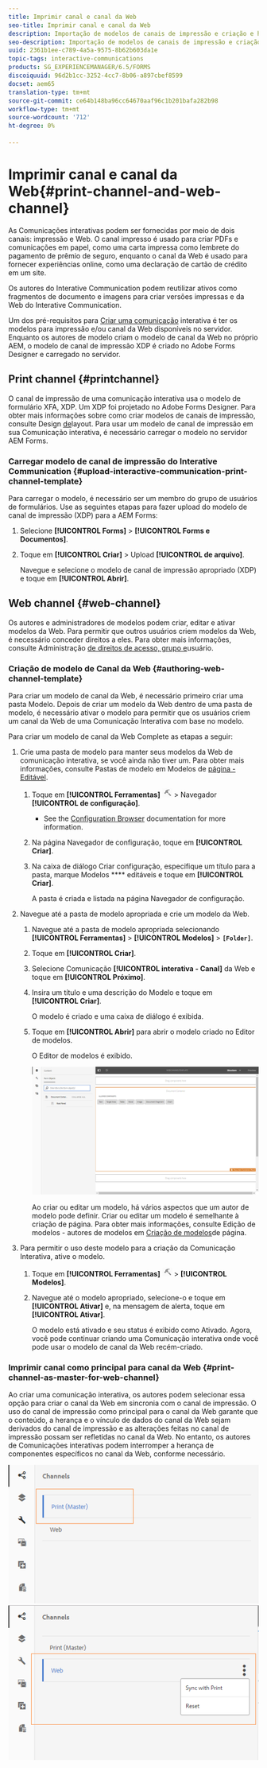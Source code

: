 ```yaml
---
title: Imprimir canal e canal da Web
seo-title: Imprimir canal e canal da Web
description: Importação de modelos de canais de impressão e criação e habilitação de modelos de canais da Web
seo-description: Importação de modelos de canais de impressão e criação e habilitação de modelos de canais da Web
uuid: 2361b1ee-c789-4a5a-9575-8b62b603da1e
topic-tags: interactive-communications
products: SG_EXPERIENCEMANAGER/6.5/FORMS
discoiquuid: 96d2b1cc-3252-4cc7-8b06-a897cbef8599
docset: aem65
translation-type: tm+mt
source-git-commit: ce64b148ba96cc64670aaf96c1b201bafa282b98
workflow-type: tm+mt
source-wordcount: '712'
ht-degree: 0%

---
```



# Imprimir canal e canal da Web{#print-channel-and-web-channel}

As Comunicações interativas podem ser fornecidas por meio de dois canais: impressão e Web. O canal impresso é usado para criar PDFs e comunicações em papel, como uma carta impressa como lembrete do pagamento de prêmio de seguro, enquanto o canal da Web é usado para fornecer experiências online, como uma declaração de cartão de crédito em um site.

Os autores do Interative Communication podem reutilizar ativos como fragmentos de documento e imagens para criar versões impressas e da Web do Interative Communication.

Um dos pré-requisitos para [Criar uma comunicação](../../forms/using/create-interactive-communication.md) interativa é ter os modelos para impressão e/ou canal da Web disponíveis no servidor. Enquanto os autores de modelo criam o modelo de canal da Web no próprio AEM, o modelo de canal de impressão XDP é criado no Adobe Forms Designer e carregado no servidor.

## Print channel {#printchannel}

O canal de impressão de uma comunicação interativa usa o modelo de formulário XFA, XDP. Um XDP foi projetado no Adobe Forms Designer. Para obter mais informações sobre como criar modelos de canais de impressão, consulte Design [de](../../forms/using/layout-design-details.md)layout. Para usar um modelo de canal de impressão em sua Comunicação interativa, é necessário carregar o modelo no servidor AEM Forms.

### Carregar modelo de canal de impressão do Interative Communication {#upload-interactive-communication-print-channel-template}

Para carregar o modelo, é necessário ser um membro do grupo de usuários de formulários. Use as seguintes etapas para fazer upload do modelo de canal de impressão (XDP) para a AEM Forms:

1. Selecione **[!UICONTROL Forms]** > **[!UICONTROL Forms e Documentos]**.

1. Toque em **[!UICONTROL Criar]** > Upload **[!UICONTROL de arquivo]**.

   Navegue e selecione o modelo de canal de impressão apropriado (XDP) e toque em **[!UICONTROL Abrir]**.

## Web channel {#web-channel}

Os autores e administradores de modelos podem criar, editar e ativar modelos da Web. Para permitir que outros usuários criem modelos da Web, é necessário conceder direitos a eles. Para obter mais informações, consulte Administração [de direitos de acesso, grupo e](/help/sites-administering/user-group-ac-admin.md)usuário.

### Criação de modelo de Canal da Web {#authoring-web-channel-template}

Para criar um modelo de canal da Web, é necessário primeiro criar uma pasta Modelo. Depois de criar um modelo da Web dentro de uma pasta de modelo, é necessário ativar o modelo para permitir que os usuários criem um canal da Web de uma Comunicação Interativa com base no modelo.

Para criar um modelo de canal da Web Complete as etapas a seguir:

1. Crie uma pasta de modelo para manter seus modelos da Web de comunicação interativa, se você ainda não tiver um. Para obter mais informações, consulte Pastas de modelo em Modelos de [página - Editável](/help/sites-developing/page-templates-editable.md).

   1. Toque em **[!UICONTROL Ferramentas]** ![ferramentas](assets/tools.png) > Navegador **[!UICONTROL de configuração]**.
      * See the [Configuration Browser](/help/sites-administering/configurations.md) documentation for more information.
   1. Na página Navegador de configuração, toque em **[!UICONTROL Criar]**.
   1. Na caixa de diálogo Criar configuração, especifique um título para a pasta, marque Modelos **** editáveis e toque em **[!UICONTROL Criar]**.

      A pasta é criada e listada na página Navegador de configuração.

1. Navegue até a pasta de modelo apropriada e crie um modelo da Web.

   1. Navegue até a pasta de modelo apropriada selecionando **[!UICONTROL Ferramentas]** > **[!UICONTROL Modelos]** > **`[Folder]`**.
   1. Toque em **[!UICONTROL Criar]**.
   1. Selecione Comunicação **[!UICONTROL interativa - Canal]** da Web e toque em **[!UICONTROL Próximo]**.
   1. Insira um título e uma descrição do Modelo e toque em **[!UICONTROL Criar]**.

      O modelo é criado e uma caixa de diálogo é exibida.

   1. Toque em **[!UICONTROL Abrir]** para abrir o modelo criado no Editor de modelos.

      O Editor de modelos é exibido.

      ![webcaneltemplate](assets/webchanneltemplate.png)

      Ao criar ou editar um modelo, há vários aspectos que um autor de modelo pode definir. Criar ou editar um modelo é semelhante à criação de página. Para obter mais informações, consulte Edição de modelos - autores de modelos em [Criação de modelos](/help/sites-authoring/templates.md)de página.

1. Para permitir o uso deste modelo para a criação da Comunicação Interativa, ative o modelo.

   1. Toque em **[!UICONTROL Ferramentas]** ![ferramentas](assets/tools.png) > **[!UICONTROL Modelos]**.
   1. Navegue até o modelo apropriado, selecione-o e toque em **[!UICONTROL Ativar]** e, na mensagem de alerta, toque em **[!UICONTROL Ativar]**.

      O modelo está ativado e seu status é exibido como Ativado. Agora, você pode continuar criando uma Comunicação interativa onde você pode usar o modelo de canal da Web recém-criado.

### Imprimir canal como principal para canal da Web {#print-channel-as-master-for-web-channel}

Ao criar uma comunicação interativa, os autores podem selecionar essa opção para criar o canal da Web em sincronia com o canal de impressão. O uso do canal de impressão como principal para o canal da Web garante que o conteúdo, a herança e o vínculo de dados do canal da Web sejam derivados do canal de impressão e as alterações feitas no canal de impressão possam ser refletidas no canal da Web. No entanto, os autores de Comunicações interativas podem interromper a herança de componentes específicos no canal da Web, conforme necessário.

![Imprimir canal como canal principal](assets/create_ic_print_master_new.png) ![da Web com canal impresso principal](assets/create_ic_print_master_web_new.png)


